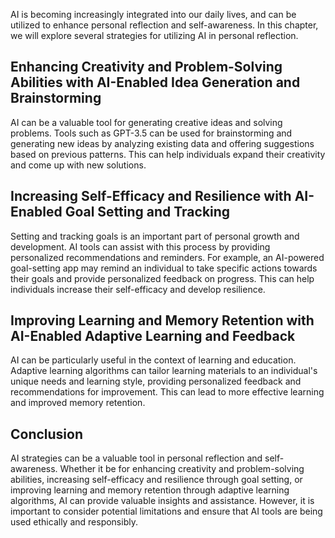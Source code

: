 
AI is becoming increasingly integrated into our daily lives, and can be utilized to enhance personal reflection and self-awareness. In this chapter, we will explore several strategies for utilizing AI in personal reflection.

Enhancing Creativity and Problem-Solving Abilities with AI-Enabled Idea Generation and Brainstorming
----------------------------------------------------------------------------------------------------

AI can be a valuable tool for generating creative ideas and solving problems. Tools such as GPT-3.5 can be used for brainstorming and generating new ideas by analyzing existing data and offering suggestions based on previous patterns. This can help individuals expand their creativity and come up with new solutions.

Increasing Self-Efficacy and Resilience with AI-Enabled Goal Setting and Tracking
---------------------------------------------------------------------------------

Setting and tracking goals is an important part of personal growth and development. AI tools can assist with this process by providing personalized recommendations and reminders. For example, an AI-powered goal-setting app may remind an individual to take specific actions towards their goals and provide personalized feedback on progress. This can help individuals increase their self-efficacy and develop resilience.

Improving Learning and Memory Retention with AI-Enabled Adaptive Learning and Feedback
--------------------------------------------------------------------------------------

AI can be particularly useful in the context of learning and education. Adaptive learning algorithms can tailor learning materials to an individual's unique needs and learning style, providing personalized feedback and recommendations for improvement. This can lead to more effective learning and improved memory retention.

Conclusion
----------

AI strategies can be a valuable tool in personal reflection and self-awareness. Whether it be for enhancing creativity and problem-solving abilities, increasing self-efficacy and resilience through goal setting, or improving learning and memory retention through adaptive learning algorithms, AI can provide valuable insights and assistance. However, it is important to consider potential limitations and ensure that AI tools are being used ethically and responsibly.
